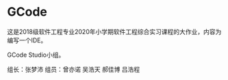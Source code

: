 # GCode
 这是2018级软件工程专业2020年小学期软件工程综合实习课程的大作业，内容为编写一个IDE。
 
 GCode Studio小组。
 
 组长：张梦沛
 组员：曾亦诺 吴浩天 郝佳博 吕浩程
